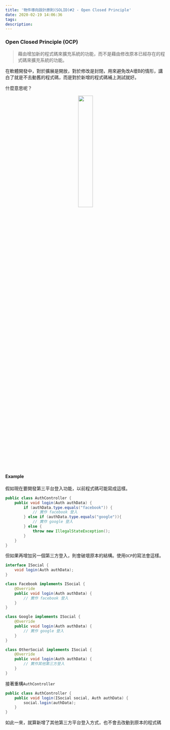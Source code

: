 ```yaml
---
title: '物件導向設計原則(SOLID)#2 - Open Closed Principle'
date: 2020-02-19 14:06:36
tags:
description: 
---
```


### Open Closed Principle (OCP)

>藉由增加新的程式碼來擴充系統的功能，而不是藉由修改原本已經存在的程式碼來擴充系統的功能。

在軟體開發中，對於擴展是開放，對於修改是封閉，用來避免改A壞B的情形，講白了就是不去動舊的程式碼，而是對於新增的程式碼補上測試就好。

什麼意思呢？
<!-- more -->
<div align="center">
    <img src="example.jpeg" width=30% height=30% align=center>
</div>

#### Example

假如現在要開發第三平台登入功能，以前程式碼可能寫成這樣。

``` java
public class AuthController {
    public void login(Auth authData) {
        if (authData.type.equals("facebook")) {
            // 實作 facebook 登入
        } else if (authData.type.equals("google")){
            // 實作 google 登入
        } else {
            throw new IllegalStateException();
        }
    }
}
```

但如果再增加另一個第三方登入，則會破壞原本的結構。使用`OCP`的寫法會這樣。

``` java
interface ISocial {
    void login(Auth authData);
}

class Facebook implements ISocial {
    @Override
    public void login(Auth authData) {
        // 實作 facebook 登入
    }
}

class Google implements ISocial {
    @Override
    public void login(Auth authData) {
        // 實作 google 登入
    }
}

class OtherSocial implements ISocial {
    @Override
    public void login(Auth authData) {
        // 實作其他第三方登入
    }
}
```

接著重構`AuthController`

``` java
public class AuthController {
    public void login(ISocial social, Auth authData) {
        social.login(authData);
    }
}
```

如此一來，就算新增了其他第三方平台登入方式，也不會去改動到原本的程式碼